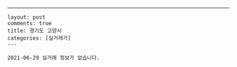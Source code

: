 ---
    layout: post
    comments: true
    title: 경기도 고양시
    categories: [실거래가]
    ---

    2021-06-29 실거래 정보가 없습니다.

    